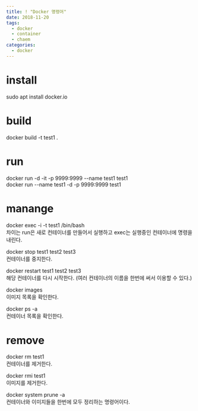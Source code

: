 ```yaml
---
title: ! "Docker 명령어"
date: 2018-11-20
tags:
  - docker
  - container
  - chaem
categories:
  - docker
---
```


# install  
sudo apt install docker.io  

# build  
docker build -t test1 .  

# run
docker run -d -it -p 9999:9999 --name test1 test1  
docker run --name test1 -d -p 9999:9999 test1  

# manange  
docker exec -i -t test1 /bin/bash  
차이는 run은 새로 컨테이너를 만들어서 실행하고 exec는 실행중인 컨테이너에 명령을 내린다.  

docker stop test1 test2 test3  
컨테이너를 중지한다.  

docker restart test1 test2 test3  
해당 컨테이너를 다시 시작한다. (여러 컨테이너의 이름을 한번에 써서 이용할 수 있다.)   

docker images  
이미지 목록을 확인한다.  

docker ps -a  
컨테이너 목록을 확인한다.  

# remove  
docker rm test1  
컨테이너를 제거한다.  

docker rmi test1  
이미지를 제거한다.  

docker system prune -a  
컨테이너와 이미지들을 한번에 모두 정리하는 명령어이다.  
